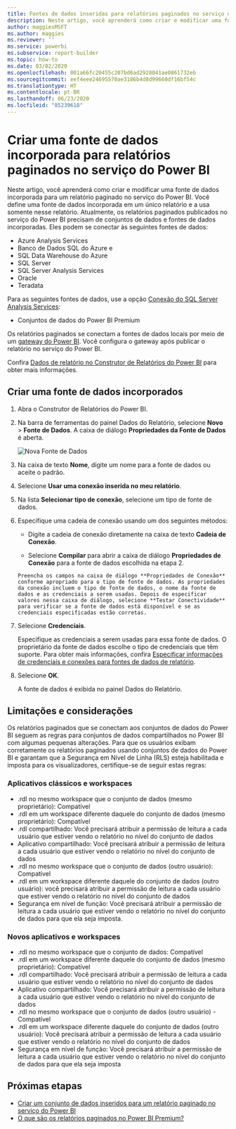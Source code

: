 ```yaml
---
title: Fontes de dados inseridas para relatórios paginados no serviço do Power BI (versão prévia)
description: Neste artigo, você aprenderá como criar e modificar uma fonte de dados incorporada em um relatório paginado no serviço do Power BI.
author: maggiesMSFT
ms.author: maggies
ms.reviewer: ''
ms.service: powerbi
ms.subservice: report-builder
ms.topic: how-to
ms.date: 03/02/2020
ms.openlocfilehash: 001a66fc20455c207bd6ad2928041ae0861732eb
ms.sourcegitcommit: eef4eee24695570ae3186b4d8d99660df16bf54c
ms.translationtype: HT
ms.contentlocale: pt-BR
ms.lasthandoff: 06/23/2020
ms.locfileid: "85239618"
---
```

# <a name="create-an-embedded-data-source-for-paginated-reports-in-the-power-bi-service"></a>Criar uma fonte de dados incorporada para relatórios paginados no serviço do Power BI

Neste artigo, você aprenderá como criar e modificar uma fonte de dados incorporada para um relatório paginado no serviço do Power BI. Você define uma fonte de dados incorporada em um único relatório e a usa somente nesse relatório. Atualmente, os relatórios paginados publicados no serviço do Power BI precisam de conjuntos de dados e fontes de dados incorporadas. Eles podem se conectar às seguintes fontes de dados:

- Azure Analysis Services
- Banco de Dados SQL do Azure e 
- SQL Data Warehouse do Azure
- SQL Server
- SQL Server Analysis Services
- Oracle 
- Teradata 

Para as seguintes fontes de dados, use a opção [Conexão do SQL Server Analysis Services](../admin/service-premium-connect-tools.md):

- Conjuntos de dados do Power BI Premium

Os relatórios paginados se conectam a fontes de dados locais por meio de um [gateway do Power BI](../connect-data/service-gateway-onprem.md). Você configura o gateway após publicar o relatório no serviço do Power BI.

Confira [Dados de relatório no Construtor de Relatórios do Power BI](report-builder-data.md) para obter mais informações.

## <a name="create-an-embedded-data-source"></a>Criar uma fonte de dados incorporados
  
1. Abra o Construtor de Relatórios do Power BI.

1. Na barra de ferramentas do painel Dados do Relatório, selecione **Novo** > **Fonte de Dados**. A caixa de diálogo **Propriedades da Fonte de Dados** é aberta.

    ![Nova Fonte de Dados](media/paginated-reports-embedded-data-source/power-bi-paginated-new-data-source.png)
  
2.  Na caixa de texto **Nome**, digite um nome para a fonte de dados ou aceite o padrão.  
  
3.  Selecione **Usar uma conexão inserida no meu relatório**.  
  
1.  Na lista **Selecionar tipo de conexão**, selecione um tipo de fonte de dados. 

1.  Especifique uma cadeia de conexão usando um dos seguintes métodos:  
  
    -   Digite a cadeia de conexão diretamente na caixa de texto **Cadeia de Conexão**. 
  
     -   Selecione **Compilar** para abrir a caixa de diálogo **Propriedades de Conexão** para a fonte de dados escolhida na etapa 2.  
  
        Preencha os campos na caixa de diálogo **Propriedades de Conexão** conforme apropriado para o tipo de fonte de dados. As propriedades da conexão incluem o tipo de fonte de dados, o nome da fonte de dados e as credenciais a serem usadas. Depois de especificar valores nessa caixa de diálogo, selecione **Testar Conectividade** para verificar se a fonte de dados está disponível e se as credenciais especificadas estão corretas.  
  
4.  Selecione **Credenciais**.  
  
     Especifique as credenciais a serem usadas para essa fonte de dados. O proprietário da fonte de dados escolhe o tipo de credenciais que têm suporte. Para obter mais informações, confira [Especificar informações de credenciais e conexões para fontes de dados de relatório](https://docs.microsoft.com/sql/reporting-services/report-data/specify-credential-and-connection-information-for-report-data-sources).
  
5.  Selecione **OK**.  
  
     A fonte de dados é exibida no painel Dados do Relatório.  
     
## <a name="limitations-and-considerations"></a>Limitações e considerações

Os relatórios paginados que se conectam aos conjuntos de dados do Power BI seguem as regras para conjuntos de dados compartilhados no Power BI com algumas pequenas alterações.  Para que os usuários exibam corretamente os relatórios paginados usando conjuntos de dados do Power BI e garantam que a Segurança em Nível de Linha (RLS) esteja habilitada e imposta para os visualizadores, certifique-se de seguir estas regras:

### <a name="classic-apps-and-workspaces"></a>Aplicativos clássicos e workspaces

- .rdl no mesmo workspace que o conjunto de dados (mesmo proprietário): Compatível
- .rdl em um workspace diferente daquele do conjunto de dados (mesmo proprietário): Compatível
- .rdl compartilhado: Você precisará atribuir a permissão de leitura a cada usuário que estiver vendo o relatório no nível do conjunto de dados
- Aplicativo compartilhado: Você precisará atribuir a permissão de leitura a cada usuário que estiver vendo o relatório no nível do conjunto de dados
- .rdl no mesmo workspace que o conjunto de dados (outro usuário): Compatível
- .rdl em um workspace diferente daquele do conjunto de dados (outro usuário): você precisará atribuir a permissão de leitura a cada usuário que estiver vendo o relatório no nível do conjunto de dados
- Segurança em nível de função: Você precisará atribuir a permissão de leitura a cada usuário que estiver vendo o relatório no nível do conjunto de dados para que ela seja imposta.

### <a name="new-experience-apps-and-workspaces"></a>Novos aplicativos e workspaces

- .rdl no mesmo workspace que o conjunto de dados: Compatível
- .rdl em um workspace diferente daquele do conjunto de dados (mesmo proprietário): Compatível
- .rdl compartilhado: Você precisará atribuir a permissão de leitura a cada usuário que estiver vendo o relatório no nível do conjunto de dados
- Aplicativo compartilhado: Você precisará atribuir a permissão de leitura a cada usuário que estiver vendo o relatório no nível do conjunto de dados
- .rdl no mesmo workspace que o conjunto de dados (outro usuário) - Compatível
- .rdl em um workspace diferente daquele do conjunto de dados (outro usuário): Você precisará atribuir a permissão de leitura a cada usuário que estiver vendo o relatório no nível do conjunto de dados
- Segurança em nível de função: Você precisará atribuir a permissão de leitura a cada usuário que estiver vendo o relatório no nível do conjunto de dados para que ela seja imposta

## <a name="next-steps"></a>Próximas etapas

- [Criar um conjunto de dados inseridos para um relatório paginado no serviço do Power BI](paginated-reports-create-embedded-dataset.md)
- [O que são os relatórios paginados no Power BI Premium?](paginated-reports-report-builder-power-bi.md)

